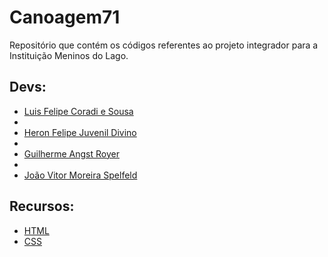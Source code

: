 # Canoagem71
Repositório que contém os códigos referentes ao projeto integrador para a Instituição Meninos do Lago.

## Devs:
 - [Luis Felipe Coradi e Sousa](https://github.com/LuisCoradi)
 - 
 - [Heron Felipe Juvenil Divino](https://github.com/heronfelipe10)
 - 
 - [Guilherme Angst Royer](https://github.com/WlRoyer)
 - 
 - [João Vitor Moreira Spelfeld](https://github.com/Spelfeld)

## Recursos:
 - [HTML](https://www.w3.org/html/)
 - [CSS](https://www.w3schools.com/css/)
